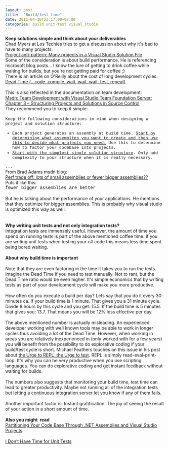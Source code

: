 ```yaml
---
layout: post
title:  "Build/test time"
date: 2011-04-16T23:17:00+02:00
categories: build unit-test visual_studio
---
```


<div dir="ltr" style="text-align: left;" trbidi="on">
<b>Keep solutions simple and think about your deliverables</b><br>
Chad Myers at Los Techies tries to get a discussion about why it's bad to have to many projects:<br><a href="http://lostechies.com/chadmyers/2008/07/16/project-anti-pattern-many-projects-in-a-visual-studio-solution-file/">Project anti-pattern: Many projects in a Visual Studio Solution File</a><br>
Some of the consideration is about build performance. He is referencing microsoft blog posts... I know the lure of getting to drink coffee while waiting for builds, but you're not getting paid for coffee ;)<br>
There is an article on O'Reilly about the cost of long development cycles:<br><a href="http://www.oreillynet.com/onjava/blog/2006/03/dead_time_code_compile_wait_wa.html">Dead Time (...code, compile, wait, wait, wait, test, repeat)</a><br><br>
This is also reflected in the documentation on team development:<br><a href="http://msdn.microsoft.com/en-us/library/bb668953.aspx">Msdn: Team Development with Visual Studio Team Foundation Server: Chapter 3 – Structuring Projects and Solutions in Source Control</a><br>
They recommend you to keep it simple:<br><br><div style="font-size: 13px;">
<span class="Apple-style-span" style="font-family: 'Courier New', Courier, monospace;">Keep the following considerations in mind when designing a project and solution structure:</span>
</div>
<ul style="font-size: 13px;">
<li><span class="Apple-style-span" style="font-family: 'Courier New', Courier, monospace;">Each project generates an assembly at build time. <u>Start by determining what assemblies you want to create and then use this to decide what projects you need.</u> Use this to determine how to factor your codebase into projects.</span></li>
<li><span class="Apple-style-span" style="font-family: 'Courier New', Courier, monospace;"><u>Start with the simplest single solution structure</u>. Only add complexity to your structure when it is really necessary.</span></li>
</ul>
<div style="font-size: 13px;">
<span class="Apple-style-span" style="font-family: 'Courier New', Courier, monospace;">...</span>
</div>
From Brad Adams msdn blog:<br><a href="http://blogs.msdn.com/b/brada/archive/2004/05/05/126934.aspx">Perf trade off: lots of small assemblies or fewer bigger assemblies??</a><br>
Puts it like this:<br><span class="Apple-style-span" style="font-family: 'Courier New', Courier, monospace;">fewer bigger assemblies are better</span><br><br>
But he is talking about the performance of your applications. He mentions that they optimize for bigger assemblies. This is probably why visual studio is optimized this way as well.<br><b><br></b><br><b>Why writing unit tests and not only integration tests?</b><br>
Integration tests are immensely useful. However, the amount of time you spend on running tests is part of the above mentioned coffee time. If you are writing unit tests when testing your c# code this means less time spent being bored waiting.<br><br><b>About why build time is important</b><br><br><div style="margin-bottom: 0px; margin-left: 0px; margin-right: 0px; margin-top: 0px;">
Note that they are even factoring in the time it takes you to run the tests. Imagine the Dead Time if you need to test manually. Not to rant, but the Dead Time ratio would be even higher. It's simple economics that by writing tests as part of your development cycle will make you more productive. </div>
<div style="margin-bottom: 0px; margin-left: 0px; margin-right: 0px; margin-top: 0px;">
<br>
</div>
<div style="margin-bottom: 0px; margin-left: 0px; margin-right: 0px; margin-top: 0px;">
How often do you execute a build per day? Lets say that you do it every 30 minutes ca. If your build time is 1 minute. That gives you a 31 minute cycle. Divide 8 hours by this cycle and you get: 15.5. If the build time is 5 minutes that gives you: 13.7. That means you will be 12% less effective per day.</div>
<div style="margin-bottom: 0px; margin-left: 0px; margin-right: 0px; margin-top: 0px;">
<br>
</div>
<div style="margin-bottom: 0px; margin-left: 0px; margin-right: 0px; margin-top: 0px;">
The above mentioned number is actually misleading. An experienced developer working with well known tools may be able to work in longer cycles thus avoiding a lot of the Dead Time. However, when working in areas you are relatively inexperienced in (only worked with for a few years) you will benefit from the possibility to do explorative coding if your build/test cycle is short. Michael Feathers touches on this issue in his post about <a href="http://michaelfeathers.typepad.com/michael_feathers_blog/2011/04/the-urge-to-repl-the-urge-to-test.html">the Urge to REPL, the Urge to test</a>. REPL is simply read-eval-print-loop. It's why you can be very productive when you use scripting languages. You can do explorative coding and get instant feedback without waiting for builds.</div>
<div style="margin-bottom: 0px; margin-left: 0px; margin-right: 0px; margin-top: 0px;">
<br>
</div>
<div style="margin-bottom: 0px; margin-left: 0px; margin-right: 0px; margin-top: 0px;">
The numbers also suggests that monitoring your build time, test time can lead to greater productivity. Maybe not running all of the integration tests but letting a continuous integration server let you know if any of them fails.<br><br>
Another important factor is: Instant gratification. The joy of seeing the result of your action in a short amount of time.<br><br><b>Also you might  read</b><br><a href="http://www.simple-talk.com/dotnet/.net-framework/partitioning-your-code-base-through-.net-assemblies-and-visual-studio-projects/">Partitioning Your Code Base Through .NET Assemblies and Visual Studio Projects</a><br><br><a href="http://mikehadlow.blogspot.com/2011/06/i-dont-have-time-for-unit-tests.html">I Don’t Have Time for Unit Tests</a>
</div>
</div>
<div style="clear: both;"></div>